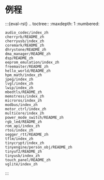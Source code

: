 # 例程

:::{eval-rst}
.. toctree::
    :maxdepth: 1
    :numbered:

    audio_codec/index_zh
    cherryrb/README_zh
    cherryusb/index_zh
    coremark/README_zh
    dhrystone/README_zh
    dma_manager/README_zh
    dsp/README_zh
    eeprom_emulation/index_zh
    freemaster/README_zh
    hello_world/README_zh
    hpm_math/index_zh
    jpeg/index_zh
    lvgl/index_zh
    lwip/index_zh
    mbedtls/README_zh
    memstress/index_zh
    microros/index_zh
    modbus/index_zh
    motor_ctrl/index_zh
    multicore/index_zh
    power_mode_switch/README_zh
    rgb_led/README_zh
    rom_api/index_zh
    rtos/index_zh
    segger_rtt/README_zh
    tflm/index_zh
    tinycrypt/index_zh
    tinyengine/person_obj/README_zh
    tinyuf2/README_zh
    tinyusb/index_zh
    touch_panel/README_zh
    vglite/index_zh

:::
